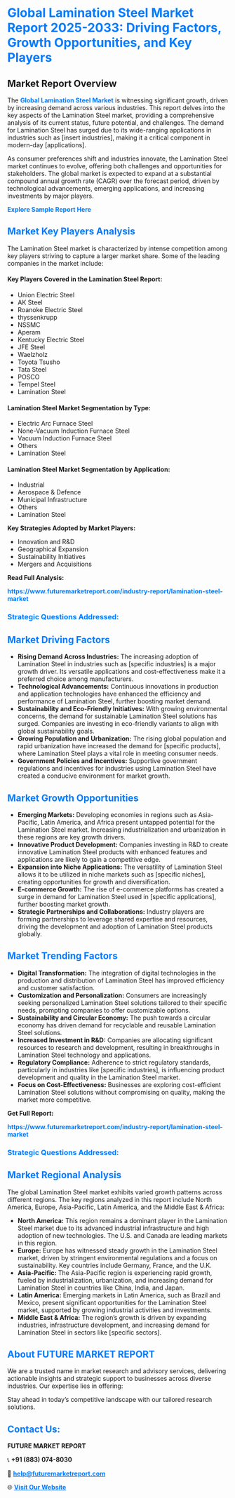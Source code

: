 <h1 style="color: #007BFF;">Global Lamination Steel Market Report 2025-2033: Driving Factors, Growth Opportunities, and Key Players</h1>

<section id="overview">
<h2>Market Report Overview</h2>
<p>The <a href="https://www.futuremarketreport.com/industry-report/lamination-steel-market" style="color: #007BFF; text-decoration: none;"><strong>Global Lamination Steel Market</strong></a> is witnessing significant growth, driven by increasing demand across various industries. This report delves into the key aspects of the Lamination Steel market, providing a comprehensive analysis of its current status, future potential, and challenges. The demand for Lamination Steel has surged due to its wide-ranging applications in industries such as [insert industries], making it a critical component in modern-day [applications].</p>
<p>As consumer preferences shift and industries innovate, the Lamination Steel market continues to evolve, offering both challenges and opportunities for stakeholders. The global market is expected to expand at a substantial compound annual growth rate (CAGR) over the forecast period, driven by technological advancements, emerging applications, and increasing investments by major players.</p>
</section>

<section id="overview">
<p><a href="https://www.futuremarketreport.com/request-sample/reportId=100199" style="color: #007BFF; text-decoration: none;"><strong>Explore Sample Report Here</strong></a></p>
</section>

<section id="key-players">
<h2 style="color: #007BFF;">Market Key Players Analysis</h2>
<p>The Lamination Steel market is characterized by intense competition among key players striving to capture a larger market share. Some of the leading companies in the market include:</p>
<h4>Key Players Covered in the Lamination Steel Report:</h4>
<ul><li>Union Electric Steel</li><li>AK Steel</li><li>Roanoke Electric Steel</li><li>thyssenkrupp</li><li>NSSMC</li><li>Aperam</li><li>Kentucky Electric Steel</li><li>JFE Steel</li><li>Waelzholz</li><li>Toyota Tsusho</li><li>Tata Steel</li><li>POSCO</li><li>Tempel Steel</li><li>Lamination Steel</li></ul>
<h4>Lamination Steel Market Segmentation by Type:</h4>
<ul><li>Electric Arc Furnace Steel</li><li>None-Vacuum Induction Furnace Steel</li><li>Vacuum Induction Furnace Steel</li><li>Others</li><li>Lamination Steel</li></ul>

<h4>Lamination Steel Market Segmentation by Application:</h4>
<ul><li>Industrial</li><li>Aerospace &amp; Defence</li><li>Municipal Infrastructure</li><li>Others</li><li>Lamination Steel</li></ul>
<p><strong>Key Strategies Adopted by Market Players:</strong></p>
<ul>
<li>Innovation and R&D</li>
<li>Geographical Expansion</li>
<li>Sustainability Initiatives</li>
<li>Mergers and Acquisitions</li>
</ul>
</section>

<section>
<p><strong>Read Full Analysis: </strong></p><a href="https://www.futuremarketreport.com/industry-report/lamination-steel-market" style="color: #007BFF; text-decoration: none;"><strong>https://www.futuremarketreport.com/industry-report/lamination-steel-market</strong></a>
<h3 style="color: #007BFF;">Strategic Questions Addressed:</h3>
</section>

<section id="driving-factors">
<h2 style="color: #007BFF;">Market Driving Factors</h2>
<ul>
<li><strong>Rising Demand Across Industries:</strong> The increasing adoption of Lamination Steel in industries such as [specific industries] is a major growth driver. Its versatile applications and cost-effectiveness make it a preferred choice among manufacturers.</li>
<li><strong>Technological Advancements:</strong> Continuous innovations in production and application technologies have enhanced the efficiency and performance of Lamination Steel, further boosting market demand.</li>
<li><strong>Sustainability and Eco-Friendly Initiatives:</strong> With growing environmental concerns, the demand for sustainable Lamination Steel solutions has surged. Companies are investing in eco-friendly variants to align with global sustainability goals.</li>
<li><strong>Growing Population and Urbanization:</strong> The rising global population and rapid urbanization have increased the demand for [specific products], where Lamination Steel plays a vital role in meeting consumer needs.</li>
<li><strong>Government Policies and Incentives:</strong> Supportive government regulations and incentives for industries using Lamination Steel have created a conducive environment for market growth.</li>
</ul>
</section>

<section id="growth-opportunities">
<h2 style="color: #007BFF;">Market Growth Opportunities</h2>
<ul>
<li><strong>Emerging Markets:</strong> Developing economies in regions such as Asia-Pacific, Latin America, and Africa present untapped potential for the Lamination Steel market. Increasing industrialization and urbanization in these regions are key growth drivers.</li>
<li><strong>Innovative Product Development:</strong> Companies investing in R&D to create innovative Lamination Steel products with enhanced features and applications are likely to gain a competitive edge.</li>
<li><strong>Expansion into Niche Applications:</strong> The versatility of Lamination Steel allows it to be utilized in niche markets such as [specific niches], creating opportunities for growth and diversification.</li>
<li><strong>E-commerce Growth:</strong> The rise of e-commerce platforms has created a surge in demand for Lamination Steel used in [specific applications], further boosting market growth.</li>
<li><strong>Strategic Partnerships and Collaborations:</strong> Industry players are forming partnerships to leverage shared expertise and resources, driving the development and adoption of Lamination Steel products globally.</li>
</ul>
</section>

<section id="trending-factors">
<h2 style="color: #007BFF;">Market Trending Factors</h2>
<ul>
<li><strong>Digital Transformation:</strong> The integration of digital technologies in the production and distribution of Lamination Steel has improved efficiency and customer satisfaction.</li>
<li><strong>Customization and Personalization:</strong> Consumers are increasingly seeking personalized Lamination Steel solutions tailored to their specific needs, prompting companies to offer customizable options.</li>
<li><strong>Sustainability and Circular Economy:</strong> The push towards a circular economy has driven demand for recyclable and reusable Lamination Steel solutions.</li>
<li><strong>Increased Investment in R&D:</strong> Companies are allocating significant resources to research and development, resulting in breakthroughs in Lamination Steel technology and applications.</li>
<li><strong>Regulatory Compliance:</strong> Adherence to strict regulatory standards, particularly in industries like [specific industries], is influencing product development and quality in the Lamination Steel market.</li>
<li><strong>Focus on Cost-Effectiveness:</strong> Businesses are exploring cost-efficient Lamination Steel solutions without compromising on quality, making the market more competitive.</li>
</ul>
</section>

<section>
<p><strong>Get Full Report: </strong></p><a href="https://www.futuremarketreport.com/industry-report/lamination-steel-market" style="color: #007BFF; text-decoration: none;"><strong>https://www.futuremarketreport.com/industry-report/lamination-steel-market</strong></a>
<h3 style="color: #007BFF;">Strategic Questions Addressed:</h3>
</section>


<section id="regional-analysis">
<h2 style="color: #007BFF;">Market Regional Analysis</h2>
<p>The global Lamination Steel market exhibits varied growth patterns across different regions. The key regions analyzed in this report include North America, Europe, Asia-Pacific, Latin America, and the Middle East & Africa:</p>
<ul>
<li><strong>North America:</strong> This region remains a dominant player in the Lamination Steel market due to its advanced industrial infrastructure and high adoption of new technologies. The U.S. and Canada are leading markets in this region.</li>
<li><strong>Europe:</strong> Europe has witnessed steady growth in the Lamination Steel market, driven by stringent environmental regulations and a focus on sustainability. Key countries include Germany, France, and the U.K.</li>
<li><strong>Asia-Pacific:</strong> The Asia-Pacific region is experiencing rapid growth, fueled by industrialization, urbanization, and increasing demand for Lamination Steel in countries like China, India, and Japan.</li>
<li><strong>Latin America:</strong> Emerging markets in Latin America, such as Brazil and Mexico, present significant opportunities for the Lamination Steel market, supported by growing industrial activities and investments.</li>
<li><strong>Middle East & Africa:</strong> The region’s growth is driven by expanding industries, infrastructure development, and increasing demand for Lamination Steel in sectors like [specific sectors].</li>
</ul>
</section>

<footer>
<h2 style="color: #007BFF;">About FUTURE MARKET REPORT</h2>
<p>We are a trusted name in market research and advisory services, delivering actionable insights and strategic support to businesses across diverse industries. Our expertise lies in offering:</p>

<p>Stay ahead in today’s competitive landscape with our tailored research solutions.</p>

<h2 style="color: #007BFF;">Contact Us:</h2>
<p><strong>FUTURE MARKET REPORT</strong></p>
<p>📞 <strong>+91 (883) 074-8030</strong></p>
<p>📧 <strong><a href="mailto:help@futuremarketreport.com" style="color: #007BFF;">help@futuremarketreport.com</a></strong></p>
<p>🌐 <strong><a href="https://www.futuremarketreport.com/" style="color: #007BFF;">Visit Our Website</a></strong></p>
</footer>